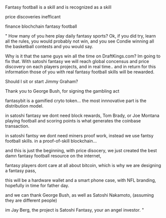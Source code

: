 Fantasy football is a skill and is recognized as a skill

price discoveries inefficant

finance
blochchain
fantasy football



"
How many of you here play daily fantasy sports? Ok, if you did try, learn all the rules,
you would probably not win, and you see Condie winning all the basketball contests and you would say.  

Why is it that the same guys win all the time on DraftKings.com? Im going to fix that. With satoshi fantasy we will reach global concensus and price discovery on each players projects, and in real time.. and in return for this information those of you with real fantasy football skills will be rewarded. 

Should I sit or start Jimmy Graham? 

Thank you to George Bush, for signing the gambling act

fantasybit is a gamified cryto token... the most innnovative part is the distribution model. 

in satoshi fantasy we dont need block rewards, Tom Brady, or Joe Montana playing football and scoring points is what generates the coinbase transaction. 

in satoshi fantsy we dont need miners proof work, instead we use fantsy football skills. in a proof-of-skill blockchain... 

and this is just the beginning, with price disocery, we just created the best damn fantasy football resource on the internet, 

fantasy players dont care at all about bitcoin, which is why we are designing a fantasy pass, 

this will be a hardware wallet and a smart phone case, with NFL branding, hopefully in time for father day. 

and we can thank George Bush, as well as Satoshi Nakamoto, (assuming they are different people)

im Jay Berg, the project is Satoshi Fantasy, your an angel investor. "
